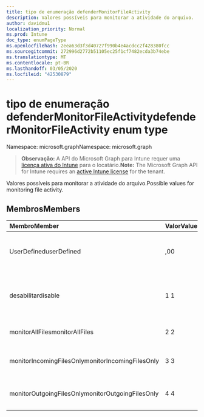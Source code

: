 ```yaml
---
title: tipo de enumeração defenderMonitorFileActivity
description: Valores possíveis para monitorar a atividade do arquivo.
author: davidmu1
localization_priority: Normal
ms.prod: Intune
doc_type: enumPageType
ms.openlocfilehash: 2eea63d3f3d40727f990b4e4acdcc2f428380fcc
ms.sourcegitcommit: 272996d2772b51105ec25f1cf7482ecda3b74ebe
ms.translationtype: MT
ms.contentlocale: pt-BR
ms.lasthandoff: 03/05/2020
ms.locfileid: "42530879"
---
```

# <a name="defendermonitorfileactivity-enum-type"></a><span data-ttu-id="ceb35-103">tipo de enumeração defenderMonitorFileActivity</span><span class="sxs-lookup"><span data-stu-id="ceb35-103">defenderMonitorFileActivity enum type</span></span>

<span data-ttu-id="ceb35-104">Namespace: microsoft.graph</span><span class="sxs-lookup"><span data-stu-id="ceb35-104">Namespace: microsoft.graph</span></span>

> <span data-ttu-id="ceb35-105">**Observação:** A API do Microsoft Graph para Intune requer uma [licença ativa do Intune](https://go.microsoft.com/fwlink/?linkid=839381) para o locatário.</span><span class="sxs-lookup"><span data-stu-id="ceb35-105">**Note:** The Microsoft Graph API for Intune requires an [active Intune license](https://go.microsoft.com/fwlink/?linkid=839381) for the tenant.</span></span>

<span data-ttu-id="ceb35-106">Valores possíveis para monitorar a atividade do arquivo.</span><span class="sxs-lookup"><span data-stu-id="ceb35-106">Possible values for monitoring file activity.</span></span>

## <a name="members"></a><span data-ttu-id="ceb35-107">Membros</span><span class="sxs-lookup"><span data-stu-id="ceb35-107">Members</span></span>
|<span data-ttu-id="ceb35-108">Membro</span><span class="sxs-lookup"><span data-stu-id="ceb35-108">Member</span></span>|<span data-ttu-id="ceb35-109">Valor</span><span class="sxs-lookup"><span data-stu-id="ceb35-109">Value</span></span>|<span data-ttu-id="ceb35-110">Descrição</span><span class="sxs-lookup"><span data-stu-id="ceb35-110">Description</span></span>|
|:---|:---|:---|
|<span data-ttu-id="ceb35-111">UserDefined</span><span class="sxs-lookup"><span data-stu-id="ceb35-111">userDefined</span></span>|<span data-ttu-id="ceb35-112">,0</span><span class="sxs-lookup"><span data-stu-id="ceb35-112">0</span></span>|<span data-ttu-id="ceb35-113">Definido pelo usuário, valor padrão, sem intenção.</span><span class="sxs-lookup"><span data-stu-id="ceb35-113">User Defined, default value, no intent.</span></span>|
|<span data-ttu-id="ceb35-114">desabilitar</span><span class="sxs-lookup"><span data-stu-id="ceb35-114">disable</span></span>|<span data-ttu-id="ceb35-115">1 </span><span class="sxs-lookup"><span data-stu-id="ceb35-115">1</span></span>|<span data-ttu-id="ceb35-116">Desabilitar o monitoramento da atividade do arquivo.</span><span class="sxs-lookup"><span data-stu-id="ceb35-116">Disable monitoring file activity.</span></span>|
|<span data-ttu-id="ceb35-117">monitorAllFiles</span><span class="sxs-lookup"><span data-stu-id="ceb35-117">monitorAllFiles</span></span>|<span data-ttu-id="ceb35-118">2 </span><span class="sxs-lookup"><span data-stu-id="ceb35-118">2</span></span>|<span data-ttu-id="ceb35-119">Monitorar todos os arquivos.</span><span class="sxs-lookup"><span data-stu-id="ceb35-119">Monitor all files.</span></span>|
|<span data-ttu-id="ceb35-120">monitorIncomingFilesOnly</span><span class="sxs-lookup"><span data-stu-id="ceb35-120">monitorIncomingFilesOnly</span></span>|<span data-ttu-id="ceb35-121">3 </span><span class="sxs-lookup"><span data-stu-id="ceb35-121">3</span></span>| <span data-ttu-id="ceb35-122">Monitorar somente os arquivos de entrada.</span><span class="sxs-lookup"><span data-stu-id="ceb35-122">Monitor incoming files only.</span></span>|
|<span data-ttu-id="ceb35-123">monitorOutgoingFilesOnly</span><span class="sxs-lookup"><span data-stu-id="ceb35-123">monitorOutgoingFilesOnly</span></span>|<span data-ttu-id="ceb35-124">4 </span><span class="sxs-lookup"><span data-stu-id="ceb35-124">4</span></span>|<span data-ttu-id="ceb35-125">Monitorar somente os arquivos de saída.</span><span class="sxs-lookup"><span data-stu-id="ceb35-125">Monitor outgoing files only.</span></span>|




